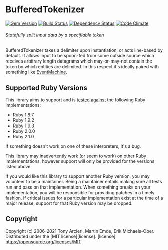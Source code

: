 # BufferedTokenizer

[![Gem Version](http://img.shields.io/gem/v/buftok.svg)][gem]
[![Build Status](http://img.shields.io/travis/sferik/buftok.svg)][travis]
[![Dependency Status](http://img.shields.io/gemnasium/sferik/buftok.svg)][gemnasium]
[![Code Climate](http://img.shields.io/codeclimate/github/sferik/buftok.svg)][codeclimate]

[gem]: https://rubygems.org/gems/buftok
[travis]: https://travis-ci.org/sferik/buftok
[gemnasium]: https://gemnasium.com/sferik/buftok
[codeclimate]: https://codeclimate.com/github/sferik/buftok

###### Statefully split input data by a specifiable token

BufferedTokenizer takes a delimiter upon instantiation, or acts line-based by
default.  It allows input to be spoon-fed from some outside source which
receives arbitrary length datagrams which may-or-may-not contain the token by
which entities are delimited.  In this respect it's ideally paired with
something like [EventMachine][].

[EventMachine]: http://rubyeventmachine.com/

## Supported Ruby Versions
This library aims to support and is [tested against][travis] the following Ruby
implementations:

* Ruby 1.8.7
* Ruby 1.9.2
* Ruby 1.9.3
* Ruby 2.0.0
* Ruby 2.1.0

If something doesn't work on one of these interpreters, it's a bug.

This library may inadvertently work (or seem to work) on other Ruby
implementations, however support will only be provided for the versions listed
above.

If you would like this library to support another Ruby version, you may
volunteer to be a maintainer. Being a maintainer entails making sure all tests
run and pass on that implementation. When something breaks on your
implementation, you will be responsible for providing patches in a timely
fashion. If critical issues for a particular implementation exist at the time
of a major release, support for that Ruby version may be dropped.

## Copyright
Copyright (c) 2006-2021 Tony Arcieri, Martin Emde, Erik Michaels-Ober.
Distributed under the [MIT license][license].
[license]: https://opensource.org/licenses/MIT
